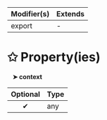 | Modifier(s)                            | Extends                                    |
|----------------------------------------|--------------------------------------------|
| export | - |

# &#10025; Property(ies)

&nbsp;&nbsp; **&#10148; context**

| Optional                           | Type                         |
|:----------------------------------:|------------------------------|
| ✔ | any |